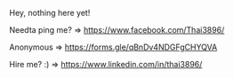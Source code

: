 Hey, nothing here yet!<br>

Needta ping me? => <a href="https://www.facebook.com/Thai3896/">https://www.facebook.com/Thai3896/</a>

Anonymous => <a href="https://forms.gle/qBnDv4NDGFgCHYQVA">https://forms.gle/qBnDv4NDGFgCHYQVA</a>

Hire me? :) => <a href="https://www.linkedin.com/in/thai3896/">https://www.linkedin.com/in/thai3896/</a>
